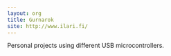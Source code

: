```yaml
---
layout: org
title: Gurnarok
site: http://www.ilari.fi/
---
```

Personal projects using different USB microcontrollers.